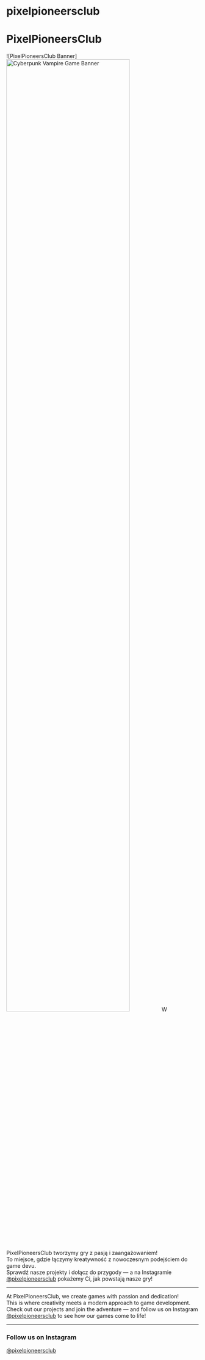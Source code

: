 # pixelpioneersclub


# PixelPioneersClub

![PixelPioneersClub Banner]
  <img src="https://github.com/PixelPioneersClub/Image/9AEA909D-32D9-45C3-BCE5-06E0307C1E92.jpeg?raw=true" alt="Cyberpunk Vampire Game Banner" width="80%" />
W PixelPioneersClub tworzymy gry z pasją i zaangażowaniem!  
To miejsce, gdzie łączymy kreatywność z nowoczesnym podejściem do game devu.  
Sprawdź nasze projekty i dołącz do przygody — a na Instagramie [@pixelpioneersclub](https://www.instagram.com/pixelpioneersclub) pokażemy Ci, jak powstają nasze gry!

---

At PixelPioneersClub, we create games with passion and dedication!  
This is where creativity meets a modern approach to game development.  
Check out our projects and join the adventure — and follow us on Instagram [@pixelpioneersclub](https://www.instagram.com/pixelpioneersclub) to see how our games come to life!

---

### Follow us on Instagram  
[@pixelpioneersclub](https://www.instagram.com/pixelpioneersclub)
